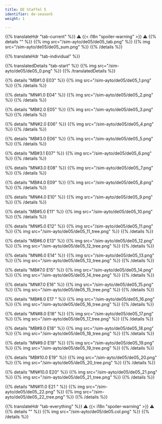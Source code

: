 ```yaml
---
title: DE Staffel 5
identifier: de-season5
weight: 1

---
```


{{% translateHdr "tab-current" %}}
:warning: {{< i18n "spoiler-warning" >}} :warning:
{{% details "" %}}
{{% img src="/sim-ayto/de05/de05_tab.png" %}}
{{% img src="/sim-ayto/de05/de05_sum.png" %}}
{{% /details %}}

{{% translateHdr "tab-individual" %}}

{{% translatedDetails "tab-start" %}}
{{% img src="/sim-ayto/de05/de05_0.png" %}}
{{% /translatedDetails %}}

{{% details "MB#1.0 E03" %}}
{{% img src="/sim-ayto/de05/de05_1.png" %}}
{{% /details %}}

{{% details "MN#1.0 E04" %}}
{{% img src="/sim-ayto/de05/de05_2.png" %}}
{{% /details %}}

{{% details "MB#2.0 E05" %}}
{{% img src="/sim-ayto/de05/de05_3.png" %}}
{{% /details %}}

{{% details "MN#2.0 E06" %}}
{{% img src="/sim-ayto/de05/de05_4.png" %}}
{{% /details %}}

{{% details "MB#3.0 E06" %}}
{{% img src="/sim-ayto/de05/de05_5.png" %}}
{{% /details %}}

{{% details "MB#3.1 E07" %}}
{{% img src="/sim-ayto/de05/de05_6.png" %}}
{{% /details %}}

{{% details "MN#3.0 E08" %}}
{{% img src="/sim-ayto/de05/de05_7.png" %}}
{{% /details %}}

{{% details "MB#4.0 E09" %}}
{{% img src="/sim-ayto/de05/de05_8.png" %}}
{{% /details %}}

{{% details "MN#4.0 E10" %}}
{{% img src="/sim-ayto/de05/de05_9.png" %}}
{{% /details %}}

{{% details "MB#5.0 E11" %}}
{{% img src="/sim-ayto/de05/de05_10.png" %}}
{{% /details %}}

{{% details "MN#5.0 E12" %}}
{{% img src="/sim-ayto/de05/de05_11.png" %}}
{{% img src="/sim-ayto/de05/de05_11_tree.png" %}}
{{% /details %}}

{{% details "MB#6.0 E13" %}}
{{% img src="/sim-ayto/de05/de05_12.png" %}}
{{% img src="/sim-ayto/de05/de05_12_tree.png" %}}
{{% /details %}}

{{% details "MN#6.0 E14" %}}
{{% img src="/sim-ayto/de05/de05_13.png" %}}
{{% img src="/sim-ayto/de05/de05_13_tree.png" %}}
{{% /details %}}

{{% details "MB#7.0 E15" %}}
{{% img src="/sim-ayto/de05/de05_14.png" %}}
{{% img src="/sim-ayto/de05/de05_14_tree.png" %}}
{{% /details %}}

{{% details "MN#7.0 E16" %}}
{{% img src="/sim-ayto/de05/de05_15.png" %}}
{{% img src="/sim-ayto/de05/de05_15_tree.png" %}}
{{% /details %}}

{{% details "MB#8.0 E17 " %}}
{{% img src="/sim-ayto/de05/de05_16.png" %}}
{{% img src="/sim-ayto/de05/de05_16_tree.png" %}}
{{% /details %}}

{{% details "MN#8.0 E18" %}}
{{% img src="/sim-ayto/de05/de05_17.png" %}}
{{% img src="/sim-ayto/de05/de05_17_tree.png" %}}
{{% /details %}}

{{% details "MB#9.0 E18" %}}
{{% img src="/sim-ayto/de05/de05_18.png" %}}
{{% img src="/sim-ayto/de05/de05_18_tree.png" %}}
{{% /details %}}

{{% details "MN#9.0 E19" %}}
{{% img src="/sim-ayto/de05/de05_19.png" %}}
{{% img src="/sim-ayto/de05/de05_19_tree.png" %}}
{{% /details %}}

{{% details "MB#10.0 E19" %}}
{{% img src="/sim-ayto/de05/de05_20.png" %}}
{{% img src="/sim-ayto/de05/de05_20_tree.png" %}}
{{% /details %}}

{{% details "MN#10.0 E20" %}}
{{% img src="/sim-ayto/de05/de05_21.png" %}}
{{% img src="/sim-ayto/de05/de05_21_tree.png" %}}
{{% /details %}}

{{% details "MN#11.0 E21 " %}}
{{% img src="/sim-ayto/de05/de05_22.png" %}}
{{% img src="/sim-ayto/de05/de05_22_tree.png" %}}
{{% /details %}}

{{% translateHdr "tab-everything" %}}
:warning: {{< i18n "spoiler-warning" >}} :warning:
{{% details "" %}}
{{% img src="/sim-ayto/de05/de05.col.png" %}}
{{% /details %}}
